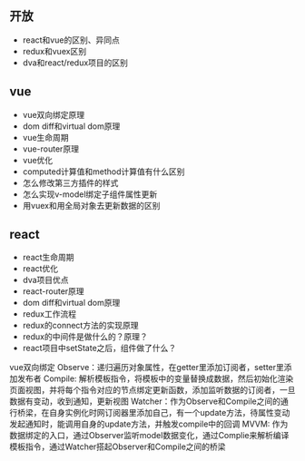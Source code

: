 ## 开放

- react和vue的区别、异同点
- redux和vuex区别
- dva和react/redux项目的区别

## vue
- vue双向绑定原理
- dom diff和virtual dom原理
- vue生命周期
- vue-router原理
- vue优化
- computed计算值和method计算值有什么区别
- 怎么修改第三方插件的样式
- 怎么实现v-model绑定子组件属性更新
- 用vuex和用全局对象去更新数据的区别 
## react
- react生命周期
- react优化
- dva项目优点
- react-router原理
- dom diff和virtual dom原理
- redux工作流程
- redux的connect方法的实现原理
- redux的中间件是做什么的？原理？
- react项目中setState之后，组件做了什么？


vue双向绑定
Observe：递归遍历对象属性，在getter里添加订阅者，setter里添加发布者
Compile: 解析模板指令，将模板中的变量替换成数据，然后初始化渲染页面视图，并将每个指令对应的节点绑定更新函数，添加监听数据的订阅者，一旦数据有变动，收到通知，更新视图
Watcher：作为Observe和Compile之间的通行桥梁，在自身实例化时网订阅器里添加自己，有一个update方法，待属性变动发起通知时，能调用自身的update方法，并触发compile中的回调
MVVM: 作为数据绑定的入口，通过Observer监听model数据变化，通过Complie来解析编译模板指令，通过Watcher搭起Observer和Compile之间的桥梁